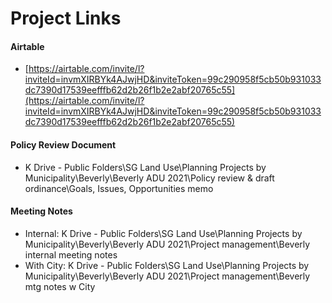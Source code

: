 # Project Links

#### Airtable

*  [https://airtable.com/invite/l?inviteId=invmXIRBYk4AJwjHD&inviteToken=99c290958f5cb50b931033dc7390d17539eefffb62d2b26f1b2e2abf20765c55](https://airtable.com/invite/l?inviteId=invmXIRBYk4AJwjHD&inviteToken=99c290958f5cb50b931033dc7390d17539eefffb62d2b26f1b2e2abf20765c55)

#### Policy Review Document

* K Drive - Public Folders\SG Land Use\Planning Projects by Municipality\Beverly\Beverly ADU 2021\Policy review & draft ordinance\Goals, Issues, Opportunities memo

#### Meeting Notes

* Internal: K Drive - Public Folders\SG Land Use\Planning Projects by Municipality\Beverly\Beverly ADU 2021\Project management\Beverly internal meeting notes
* With City: K Drive - Public Folders\SG Land Use\Planning Projects by Municipality\Beverly\Beverly ADU 2021\Project management\Beverly mtg notes w City

